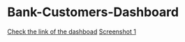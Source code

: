 # Bank-Customers-Dashboard

[Check the link of the dashboad](https://public.tableau.com/profile/mostafa6603#!/vizhome/vizzz/Dashboard1)
[Screenshot 1](https://github.com/Mostafa-Nizar/Bank-Customers-Dashboard/blob/main/Screenshot%202021-01-09%20015938.png)
